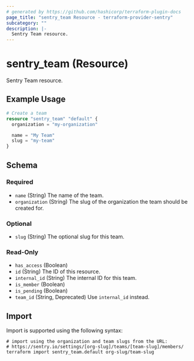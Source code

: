 ```yaml
---
# generated by https://github.com/hashicorp/terraform-plugin-docs
page_title: "sentry_team Resource - terraform-provider-sentry"
subcategory: ""
description: |-
  Sentry Team resource.
---
```


# sentry_team (Resource)

Sentry Team resource.

## Example Usage

```terraform
# Create a team
resource "sentry_team" "default" {
  organization = "my-organization"

  name = "My Team"
  slug = "my-team"
}
```

<!-- schema generated by tfplugindocs -->
## Schema

### Required

- `name` (String) The name of the team.
- `organization` (String) The slug of the organization the team should be created for.

### Optional

- `slug` (String) The optional slug for this team.

### Read-Only

- `has_access` (Boolean)
- `id` (String) The ID of this resource.
- `internal_id` (String) The internal ID for this team.
- `is_member` (Boolean)
- `is_pending` (Boolean)
- `team_id` (String, Deprecated) Use `internal_id` instead.

## Import

Import is supported using the following syntax:

```shell
# import using the organization and team slugs from the URL:
# https://sentry.io/settings/[org-slug]/teams/[team-slug]/members/
terraform import sentry_team.default org-slug/team-slug
```

